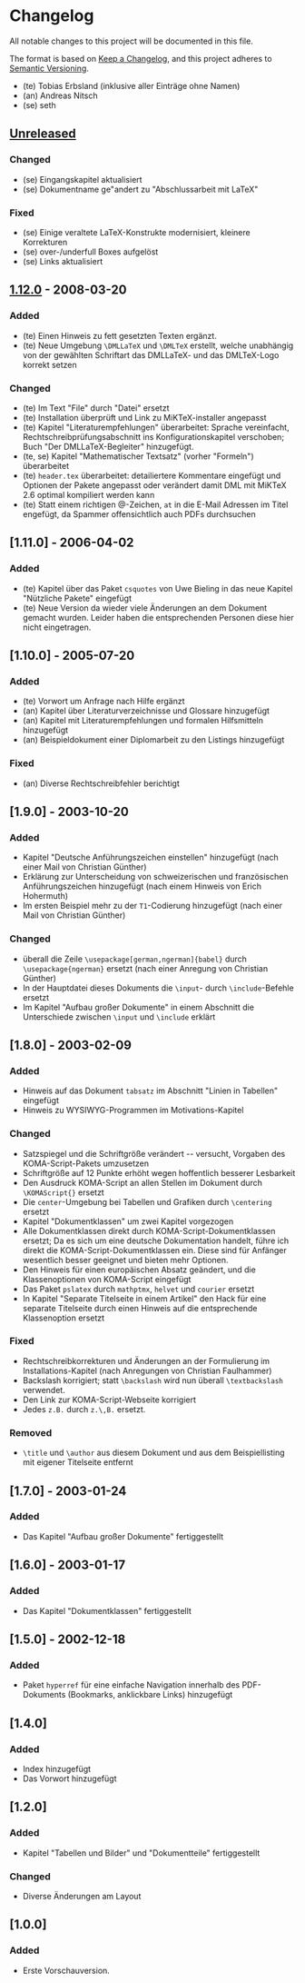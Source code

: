 # Changelog

All notable changes to this project will be documented in this file.

The format is based on [Keep a Changelog](https://keepachangelog.com/en/1.0.0/),
and this project adheres to [Semantic Versioning](https://semver.org/spec/v2.0.0.html).

- (te) Tobias Erbsland (inklusive aller Einträge ohne Namen)
- (an) Andreas Nitsch
- (se) seth

## [Unreleased]

### Changed

- (se) Eingangskapitel aktualisiert
- (se) Dokumentname ge\"andert zu "Abschlussarbeit mit LaTeX"

### Fixed

- (se) Einige veraltete LaTeX-Konstrukte modernisiert, kleinere Korrekturen
- (se) over-/underfull Boxes aufgelöst
- (se) Links aktualisiert

## [1.12.0] - 2008-03-20

### Added

- (te) Einen Hinweis zu fett gesetzten Texten ergänzt.
- (te) Neue Umgebung `\DMLLaTeX` und `\DMLTeX` erstellt, welche
  unabhängig von der gewählten Schriftart das DMLLaTeX- und das
  DMLTeX-Logo korrekt setzen

### Changed

- (te) Im Text "File" durch "Datei" ersetzt
- (te) Installation überprüft und Link zu MiKTeX-installer angepasst
- (te) Kapitel "Literaturempfehlungen" überarbeitet:
  Sprache vereinfacht, Rechtschreibprüfungsabschnitt ins
  Konfigurationskapitel verschoben;
  Buch "Der DMLLaTeX-Begleiter" hinzugefügt.
- (te, se) Kapitel "Mathematischer Textsatz" (vorher "Formeln") überarbeitet
- (te) `header.tex` überarbeitet: detailiertere Kommentare eingefügt
  und Optionen der Pakete angepasst oder verändert damit DML mit
  MiKTeX 2.6 optimal kompiliert werden kann
- (te) Statt einem richtigen @-Zeichen, `at` in die E-Mail Adressen
  im Titel engefügt, da Spammer offensichtlich auch PDFs durchsuchen

## [1.11.0] - 2006-04-02

### Added

- (te) Kapitel über das Paket `csquotes` von Uwe Bieling in das neue
  Kapitel "Nützliche Pakete" eingefügt
- (te) Neue Version da wieder viele Änderungen an dem Dokument
  gemacht wurden. Leider haben die entsprechenden Personen diese hier
  nicht eingetragen.

## [1.10.0] - 2005-07-20

### Added

- (te) Vorwort um Anfrage nach Hilfe ergänzt
- (an) Kapitel über Literaturverzeichnisse und Glossare hinzugefügt
- (an) Kapitel mit Literaturempfehlungen und formalen Hilfsmitteln hinzugefügt
- (an) Beispieldokument einer Diplomarbeit zu den Listings hinzugefügt

### Fixed

- (an) Diverse Rechtschreibfehler berichtigt

## [1.9.0] - 2003-10-20

### Added

- Kapitel "Deutsche Anführungszeichen einstellen" hinzugefügt (nach einer Mail von Christian Günther)
- Erklärung zur Unterscheidung von schweizerischen und französischen Anführungszeichen hinzugefügt (nach einem Hinweis von Erich Hohermuth)
- Im ersten Beispiel mehr zu der `T1`-Codierung hinzugefügt (nach einer Mail von Christian Günther)

### Changed

- überall die Zeile `\usepackage[german,ngerman]{babel}` durch
  `\usepackage{ngerman}` ersetzt (nach einer Anregung von Christian
  Günther)
- In der Hauptdatei dieses Dokuments die `\input`- durch
  `\include`-Befehle ersetzt
- Im Kapitel "Aufbau großer Dokumente" in einem Abschnitt die
  Unterschiede zwischen `\input` und `\include` erklärt

## [1.8.0] - 2003-02-09

### Added

- Hinweis auf das Dokument `tabsatz` im Abschnitt
  "Linien in Tabellen" eingefügt
- Hinweis zu WYSIWYG-Programmen im Motivations-Kapitel

### Changed

- Satzspiegel und die Schriftgröße verändert -- versucht, Vorgaben
  des KOMA-Script-Pakets umzusetzen
- Schriftgröße auf 12 Punkte erhöht wegen hoffentlich besserer
  Lesbarkeit
- Den Ausdruck KOMA-Script an allen Stellen im Dokument durch
  `\KOMAScript{}` ersetzt
- Die `center`-Umgebung bei Tabellen und Grafiken durch `\centering`
  ersetzt
- Kapitel "Dokumentklassen" um zwei Kapitel vorgezogen
- Alle Dokumentklassen direkt durch KOMA-Script-Dokumentklassen
  ersetzt;
  Da es sich um eine deutsche Dokumentation handelt, führe ich direkt
  die KOMA-Script-Dokumentklassen ein.
  Diese sind für Anfänger wesentlich besser geeignet und bieten mehr
  Optionen.
- Den Hinweis für einen europäischen Absatz geändert, und die
  Klassenoptionen von KOMA-Script eingefügt
- Das Paket `pslatex` durch `mathptmx`, `helvet` und `courier` ersetzt
- In Kapitel "Separate Titelseite in einem Artikel" den Hack für eine
  separate Titelseite durch einen Hinweis auf die entsprechende
  Klassenoption ersetzt

### Fixed

- Rechtschreibkorrekturen und Änderungen an der Formulierung im
  Installations-Kapitel (nach Anregungen von Christian Faulhammer)
- Backslash korrigiert; statt `\backslash` wird nun überall
  `\textbackslash` verwendet.
- Den Link zur KOMA-Script-Webseite korrigiert
- Jedes `z.B.` durch `z.\,B.` ersetzt.

### Removed

- `\title` und `\author` aus diesem Dokument und aus dem
  Beispiellisting mit eigener Titelseite entfernt

## [1.7.0] - 2003-01-24

### Added

- Das Kapitel "Aufbau großer Dokumente" fertiggestellt

## [1.6.0] - 2003-01-17

### Added

- Das Kapitel "Dokumentklassen" fertiggestellt

## [1.5.0] - 2002-12-18

### Added

- Paket `hyperref` für eine einfache Navigation innerhalb des
  PDF-Dokuments (Bookmarks, anklickbare Links) hinzugefügt

## [1.4.0]

### Added

- Index hinzugefügt
- Das Vorwort hinzugefügt

## [1.2.0]

### Added

- Kapitel "Tabellen und Bilder" und "Dokumentteile" fertiggestellt

### Changed

- Diverse Änderungen am Layout

## [1.0.0]

### Added

- Erste Vorschauversion.

[Unreleased]: https://github.com/texdoc/diplomarbeit-mit-latex/compare/v1.12...HEAD
[1.12.0]: https://github.com/texdoc/diplomarbeit-mit-latex/releases/tag/v1.12
